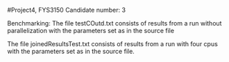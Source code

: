 #Project4, FYS3150
Candidate number: 3

Benchmarking:
The file testCOutd.txt consists of results from a run without parallelization with the parameters set as in the source file

The file joinedResultsTest.txt consists of results from a run with four cpus with the parameters set as in the source file. 

